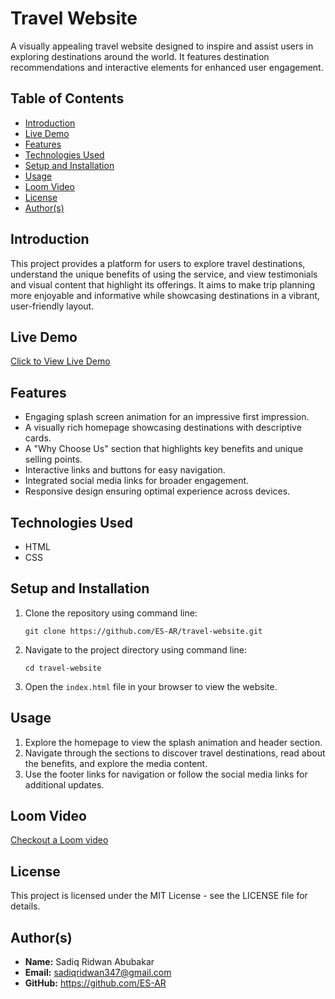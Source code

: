 <h1>Travel Website</h1>
        <p>A visually appealing travel website designed to inspire and assist users in exploring destinations around the world. It features destination recommendations and interactive elements for enhanced user engagement.</p>
        <h2>Table of Contents</h2>
        <ul>
            <li><a href="#introduction">Introduction</a></li>
            <li><a href="#live-demo">Live Demo</a></li>
            <li><a href="#features">Features</a></li>
            <li><a href="#technologies-used">Technologies Used</a></li>
            <li><a href="#setup-and-installation">Setup and Installation</a></li>
            <li><a href="#usage">Usage</a></li>
            <li><a href="#video">Loom Video</a></li>
            <li><a href="#license">License</a></li>
            <li><a href="#authors">Author(s)</a></li>
	</ul>
        
<section id="introduction">
            <h2>Introduction</h2>
            <p>This project provides a platform for users to explore travel destinations, understand the unique benefits of using the service, and view testimonials and visual content that highlight its offerings. It aims to make trip planning more enjoyable and informative while showcasing destinations in a vibrant, user-friendly layout.</p>
        </section>

<section id="live-demo">
            <h2>Live Demo</h2>
            <p><a href="https://travel-website-yp2o.onrender.com">Click to View Live Demo</a></p>
        </section>

<section id="features">
            <h2>Features</h2>
            <ul>
                <li>Engaging splash screen animation for an impressive first impression.</li>
                <li>A visually rich homepage showcasing destinations with descriptive cards.</li>
                <li>A "Why Choose Us" section that highlights key benefits and unique selling points.</li>
                <li>Interactive links and buttons for easy navigation.</li>
                <li>Integrated social media links for broader engagement.</li>
                <li>Responsive design ensuring optimal experience across devices.</li>
            </ul>
        </section>

<section id="technologies-used">
            <h2>Technologies Used</h2>
            <ul>
                <li>HTML</li>
                <li>CSS</li>
            </ul>
        </section>

<section id="setup-and-installation">
            <h2>Setup and Installation</h2>
            <ol>
                <li>Clone the repository using command line:
                    <pre><code>git clone https://github.com/ES-AR/travel-website.git</code></pre>
                </li>
                <li>Navigate to the project directory using command line:
                    <pre><code>cd travel-website</code></pre>
                </li>
                <li>Open the <code>index.html</code> file in your browser to view the website.</li>
            </ol>
        </section>

<section id="usage">
            <h2>Usage</h2>
            <ol>
                <li>Explore the homepage to view the splash animation and header section.</li>
                <li>Navigate through the sections to discover travel destinations, read about the benefits, and explore the media content.</li>
                <li>Use the footer links for navigation or follow the social media links for additional updates.</li>
            </ol>
        </section>

<section id="video">
            <h2>Loom Video</h2>
            <p><a href="https://www.loom.com/share/af510dc74da54abfa56148afa12ee455?sid=efe5d4c6-63db-42da-8d0a-80386bc36485">Checkout a Loom video</a></p>
        </section>

<section id="license">
            <h2>License</h2>
            <p>This project is licensed under the MIT License - see the LICENSE file for details.</p>
        </section>

<section id="authors">
            <h2>Author(s)</h2>
            <ul>
                <li><strong>Name:</strong> Sadiq Ridwan Abubakar</li>
                <li><strong>Email:</strong> <a href="mailto:sadiqridwan347@gmail.com">sadiqridwan347@gmail.com</a></li>
                <li><strong>GitHub:</strong> <a href="https://github.com/ES-AR" target="_blank">https://github.com/ES-AR</a></li>
            </ul>
        </section>